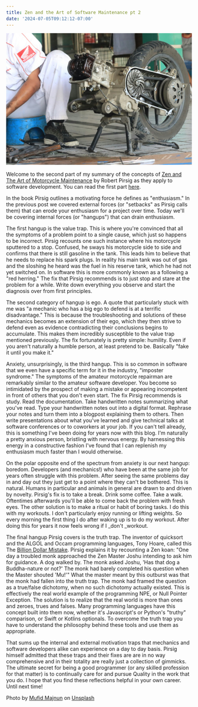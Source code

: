 ```yaml
---
title: Zen and the Art of Software Maintenance pt 2
date: '2024-07-05T09:12:12-07:00'
---
```

![Motorcycle Maintenance](/assets/images/maintenance.jpg)

Welcome to the second part of my summary of the concepts of <u>Zen and The Art of Motorcycle Maintenance</u> by Robert Pirsig as they apply to software development.  You can read the first part [here](https://jjmtaylor.com/zen-and-the-art-of-software-maintenance/). 

In the book Pirsig outlines a motivating force he defines as "enthusiasm." In the previous post we covered external forces (or "setbacks" as Pirsig calls them) that can erode your enthusiasm for a project over time.  Today we'll be covering internal forces (or "hangups") that can drain enthusiasm.  

The first hangup is the value trap.  This is where you're convinced that all the symptoms of a problem point to a single cause, which just so happens to be incorrect.  Pirsig recounts one such instance where his motorcycle sputtered to a stop.  Confused, he sways his motorcycle side to side and confirms that there is still gasoline in the tank.  This leads him to believe that he needs to replace his spark plugs.  In reality his main tank was out of gas and the sloshing he heard was the fuel in his reserve tank, which he had not yet switched on.  In software this is more commonly known as a following a "red herring."  The fix that Pirsig recommends is to just stop and stare at the problem for a while.  Write down everything you observe and start the diagnosis over from first principles.

The second category of hangup is ego.  A quote that particularly stuck with me was "a mechanic who has a big ego to defend is at a terrific disadvantage."  This is because the troubleshooting and solutions of these mechanics becomes an extension of their ego, which they then strive to defend even as evidence contradicting their conclusions begins to accumulate.  This makes them incredibly susceptible to the value trap mentioned previously.  The fix fortunately is pretty simple: humility.  Even if you aren't naturally a humble person, at least pretend to be.  Basically "fake it until you make it."

Anxiety, unsurprisingly, is the third hangup.  This is so common in software that we even have a specific term for it in the industry, "imposter syndrome." The symptoms of the amateur motorcycle repairman are remarkably similar to the amateur software developer.  You become so intimidated by the prospect of making a mistake or appearing incompetent in front of others that you don't even start.  The fix Pirsig recommends is study.  Read the documentation.  Take handwritten notes summarizing what you've read.  Type your handwritten notes out into a digital format.  Rephrase your notes and turn them into a blogpost explaining them to others.  Then write presentations about what you've learned and give technical talks at software conferences or to coworkers at your job. If you can't tell already, this is something I've been doing for years now with this blog.  I'm naturally a pretty anxious person, bristling with nervous energy.  By harnessing this energy in a constructive fashion I've found that I can replenish my enthusiasm much faster than I would otherwise.

On the polar opposite end of the spectrum from anxiety is our next hangup: boredom.  Developers (and mechanics!) who have been at the same job for years often struggle with this problem.  After seeing the same problems day in and day out they just get to a point where they can't be bothered.  This is natural.  Humans in particular and animals in general are drawn to and driven by novelty.  Pirsig's fix is to take a break.  Drink some coffee.  Take a walk.  Oftentimes afterwards you'll be able to come back the problem with fresh eyes.  The other solution is to make a ritual or habit of boring tasks.  I do this with my workouts.  I don't particularly enjoy running or lifting weights.  So every morning the first thing I do after waking up is to do my workout.  After doing this for years it now feels wrong if I _don't _workout.

The final hangup Pirsig covers is the truth trap.  The inventor of quicksort and the ALGOL and Occam programming languages, Tony Hoare, called this The [Billion Dollar Mistake](https://www.infoq.com/presentations/Null-References-The-Billion-Dollar-Mistake-Tony-Hoare/).  Pirsig explains it by recounting a Zen koan: "One day a troubled monk approached the Zen Master Joshu intending to ask him for guidance. A dog walked by. The monk asked Joshu, 'Has that dog a Buddha-nature or not?' The monk had barely completed his question when the Master shouted 'Mu!'" What the master meant by this outburst was that the monk had fallen into the truth trap.  The monk had framed the question as a true/false dichotomy, when no such dichotomy actually existed.  This is effectively the real world example of the programming NPE, or Null Pointer Exception.  The solution is to realize that the real world is more than ones and zeroes, trues and falses.  Many programming languages have this concept built into them now, whether it's Javascript's or Python's "truthy" comparison, or Swift or Kotlins optionals.  To overcome the truth trap you have to understand the philosophy behind these tools and use them as appropriate.

That sums up the internal and external motivation traps that mechanics and software developers alike can experience on a day to day basis.  Pirsig himself admitted that these traps and their fixes are are in no way comprehensive and in their totality are really just a collection of gimmicks.  The ultimate secret for being a good programmer (or any skilled profession for that matter) is to continually care for and pursue Quality in the work that you do.  I hope that you find these reflections helpful in your own career.  Until next time!

Photo by <a href="https://unsplash.com/@mufidpwt?utm_content=creditCopyText&utm_medium=referral&utm_source=unsplash">Mufid Majnun</a> on <a href="https://unsplash.com/photos/a-man-is-working-on-a-motorcycle-engine-v4aNBdn_gAU?utm_content=creditCopyText&utm_medium=referral&utm_source=unsplash">Unsplash</a>
